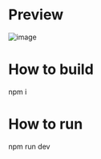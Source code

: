 # Preview
![image](https://github.com/user-attachments/assets/ee043dcc-b076-4ad2-8949-0459a18a4196)



# How to build

npm i

# How to run

npm run dev
